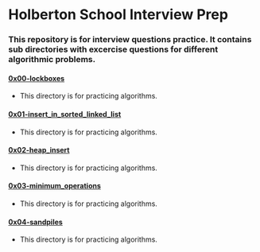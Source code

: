# Holberton School Interview Prep
### This repository is for interview questions practice. It contains sub directories with excercise questions for different algorithmic problems.

#### [0x00-lockboxes](0x00-lockboxes)
* This directory is for practicing algorithms.

#### [0x01-insert_in_sorted_linked_list](./0x01-insert_in_sorted_linked_list)
* This directory is for practicing algorithms.

#### [0x02-heap_insert](./0x02-heap_insert)
* This directory is for practicing algorithms.

#### [0x03-minimum_operations](./0x03-minimum_operations)
* This directory is for practicing algorithms.

#### [0x04-sandpiles](./0x04-sandpiles)
* This directory is for practicing algorithms.
